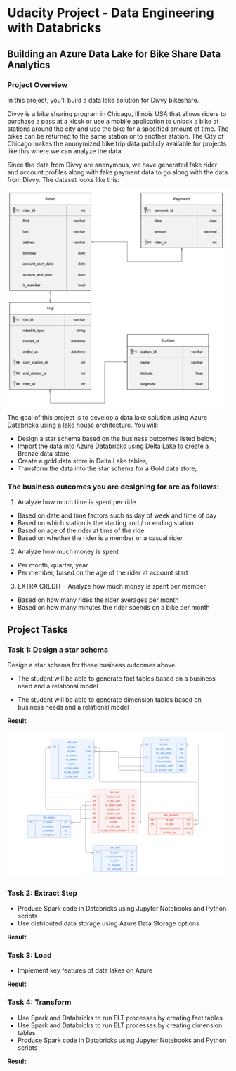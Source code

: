 # Udacity Project - Data Engineering with Databricks

## Building an Azure Data Lake for Bike Share Data Analytics


### **Project Overview**

In this project, you'll build a data lake solution for Divvy bikeshare.

Divvy is a bike sharing program in Chicago, Illinois USA that allows riders to purchase a pass at a kiosk or use a mobile application to unlock a bike at stations around the city and use the bike for a specified amount of time. The bikes can be returned to the same station or to another station. The City of Chicago makes the anonymized bike trip data publicly available for projects like this where we can analyze the data.

Since the data from Divvy are anonymous, we have generated fake rider and account profiles along with fake payment data to go along with the data from Divvy. The dataset looks like this:

<img src="images/data-modeling.jpeg" alt="data model" width="1000">

The goal of this project is to develop a data lake solution using Azure Databricks using a lake house architecture. You will:

* Design a star schema based on the business outcomes listed below;
* Import the data into Azure Databricks using Delta Lake to create a Bronze data store;
* Create a gold data store in Delta Lake tables;
* Transform the data into the star schema for a Gold data store;

### The business outcomes you are designing for are as follows:

1. Analyze how much time is spent per ride
  * Based on date and time factors such as day of week and time of day
  * Based on which station is the starting and / or ending station
  * Based on age of the rider at time of the ride
  * Based on whether the rider is a member or a casual rider
2. Analyze how much money is spent
  * Per month, quarter, year
  * Per member, based on the age of the rider at account start
3. EXTRA CREDIT - Analyze how much money is spent per member
  * Based on how many rides the rider averages per month
  * Based on how many minutes the rider spends on a bike per month

## Project Tasks

### Task 1: Design a star schema

Design a star schema for these business outcomes above.

* The student will be able to generate fact tables based on a business need and a relational model

* The student will be able to generate dimension tables based on business needs and a relational model

**Result**

<img src="images/star-schema.png" alt="dimension model" width="800">

### Task 2: Extract Step

* Produce Spark code in Databricks using Jupyter Notebooks and Python scripts
* Use distributed data storage using Azure Data Storage options

**Result**


### Task 3: Load

* Implement key features of data lakes on Azure

**Result**

### Task 4: Transform

* Use Spark and Databricks to run ELT processes by creating fact tables
* Use Spark and Databricks to run ELT processes by creating dimension tables
* Produce Spark code in Databricks using Jupyter Notebooks and Python scripts

**Result**